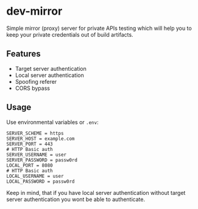 # dev-mirror

Simple mirror (proxy) server for private APIs testing which will help you
to keep your private credentials out of build artifacts.

## Features

* Target server authentication
* Local server authentication
* Spoofing referer
* CORS bypass

## Usage

Use environmental variables or `.env`:
```.env
SERVER_SCHEME = https
SERVER_HOST = example.com
SERVER_PORT = 443
# HTTP Basic auth
SERVER_USERNAME = user
SERVER_PASSWORD = passw0rd
LOCAL_PORT = 8080
# HTTP Basic auth
LOCAL_USERNAME = user
LOCAL_PASSWORD = passw0rd
```

Keep in mind, that if you have local server authentication without target
server authentication you wont be able to authenticate.

